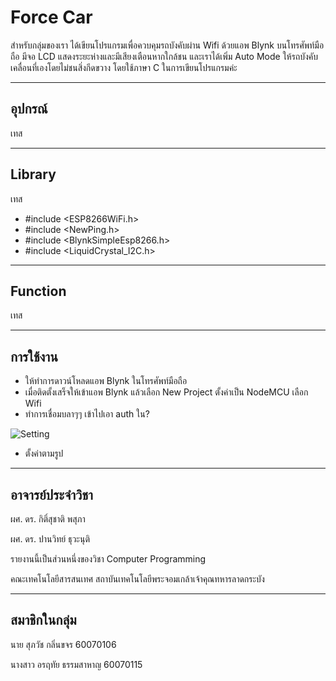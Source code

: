 # Force Car
สำหรับกลุ่มของเรา ได้เขียนโปรแกรมเพื่อควบคุมรถบังคับผ่าน Wifi ด้วยแอพ Blynk บนโทรศัพท์มือถือ มีจอ LCD แสดงระยะห่างและมีเสียงเตือนหากใกล้ชน และเราได้เพิ่ม Auto Mode ให้รถบังคับเคลื่อนที่เองโดยไม่ชนสิ่งกีดขวาง โดยใช้ภาษา C ในการเขียนโปรแกรมค่ะ

---
## อุปกรณ์
เทส

---

## Library
เทส
* \#include <ESP8266WiFi.h>
* \#include <NewPing.h>
* \#include <BlynkSimpleEsp8266.h>
* \#include <LiquidCrystal_I2C.h>


---

## Function
เทส

---

## การใช้งาน
* ให้ทำการดาวน์โหลดแอพ Blynk ในโทรศัพท์มือถือ
* เมื่อติดตั้งเสร็จให้เข้าแอพ Blynk แล้วเลือก New Project ตั้งค่าเป็น NodeMCU เลือก Wifi
* ทำการเชื่อมบลาๆๆ เข้าไปเอา auth ใน?

![Setting](https://avatars.githubusercontent.com/u/11541426?v=3)
* ตั้งค่าตามรูป

---


## อาจารย์ประจำวิชา
ผศ. ดร. กิติ์สุชาติ พสุภา

ผศ. ดร. ปานวิทย์ ธุวะนุติ

รายงานนี้เป็นส่วนหนึ่งของวิชา Computer Programming

คณะเทคโนโลยีสารสนเทศ สถาบันเทคโนโลยีพระจอมเกล้าเจ้าคุณทหารลาดกระบัง

---


## สมาชิกในกลุ่ม
นาย สุภวัช กลิ่นขจร 60070106

นางสาว อรฤทัย ธรรมสาหาญ 60070115
